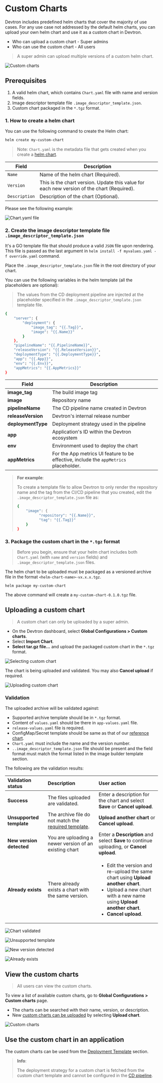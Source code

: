 # Custom Charts

Devtron includes predefined helm charts that cover the majority of use cases.
For any use case not addressed by the default helm charts, you can upload your own helm chart and use it as a custom chart in Devtron.

* Who can upload a custom chart - Super admins
* Who can use the custom chart - All users

> A super admin can upload multiple versions of a custom helm chart.

![Custom charts](https://devtron-public-asset.s3.us-east-2.amazonaws.com/custom-charts/custom-charts-lists.png)

## Prerequisites

1. A valid helm chart, which contains `Chart.yaml` file with name and version fields.
2. Image descriptor template file `.image_descriptor_template.json`.
3. Custom chart packaged in the `*.tgz` format.

### 1. How to create a helm chart

You can use the following command to create the Helm chart:

```bash
helm create my-custom-chart
```

>Note: `Chart.yaml` is the metadata file that gets created when you create a [helm chart](https://helm.sh/docs/helm/helm_create/).

| Field | Description |
| --- | --- |
| `Name` | Name of the helm chart (Required). |
| `Version` | This is the chart version. Update this value for each new version of the chart (Required). |
| `Description` | Description of the chart (Optional). |

Please see the following example:

![Chart.yaml file](https://devtron-public-asset.s3.us-east-2.amazonaws.com/custom-charts/chart-yaml-file.png)

### 2. Create the image descriptor template file `.image_descriptor_template.json`

It's a GO template file that should produce a valid `JSON` file upon rendering. This file is passed as the last argument in
`helm install -f myvalues.yaml -f override.yaml` command.

Place the `.image_descriptor_template.json` file in the root directory of your chart.

You can use the following variables in the helm template (all the placeholders are optional):

> The values from the CD deployment pipeline are injected at the placeholder specified in the `.image_descriptor_template.json` template file.

```bash
{
    "server": {
        "deployment": {
            "image_tag": "{{.Tag}}",
            "image": "{{.Name}}"
        }
    },
    "pipelineName": "{{.PipelineName}}",
    "releaseVersion": "{{.ReleaseVersion}}",
    "deploymentType": "{{.DeploymentType}}",
    "app": "{{.App}}",
    "env": "{{.Env}}",
    "appMetrics": "{{.AppMetrics}}"
}
```

| Field | Description |
| --- | --- |
| **image_tag** | The build image tag |
| **image** | Repository name |
| **pipelineName** | The CD pipeline name created in Devtron |
| **releaseVersion** | Devtron's internal release number |
| **deploymentType** | Deployment strategy used in the pipeline |
| **app** | Application's ID within the Devtron ecosystem |
| **env** | Environment used to deploy the chart |
| **appMetrics** | For the App metrics UI feature to be effective, include the `appMetrics` placeholder. |

> **For example**:
> 
> To create a template file to allow Devtron to only render the repository name and the tag from the CI/CD pipeline that you created, edit the `.image_descriptor_template.json` file as:
> ```bash
> {
>     "image": {
>	        "repository": "{{.Name}}",
>	        "tag": "{{.Tag}}"
>     }
> }
> ```

### 3. Package the custom chart in the `*.tgz` format

> Before you begin, ensure that your helm chart includes both `Chart.yaml` (with `name` and `version` fields) and `.image_descriptor_template.json` files.

The helm chart to be uploaded must be packaged as a versioned archive file in the format `<helm-chart-name>-vx.x.x.tgz`.

```
helm package my-custom-chart
```

The above command will create a `my-custom-chart-0.1.0.tgz` file.

## Uploading a custom chart

> A custom chart can only be uploaded by a super admin.

* On the Devtron dashboard, select **Global Configurations > Custom charts**.
* Select **Import Chart**.
* **Select tar.gz file...** and upload the packaged custom chart in the `*.tgz` format.

![Selecting custom chart](https://devtron-public-asset.s3.us-east-2.amazonaws.com/custom-charts/Chart+pre-requisites.png)

The chart is being uploaded and validated. You may also **Cancel upload** if required.

![Uploading custom chart](https://devtron-public-asset.s3.us-east-2.amazonaws.com/custom-charts/List+-+Empty-4.png)

### Validation

The uploaded archive will be validated against:

- Supported archive template should be in `*.tgz` format.
- Content of `values.yaml` should be there in `app-values.yaml` file.
- `release-values.yaml` file is required.
- ConfigMap/Secret template should be same as that of our [reference chart](https://github.com/devtron-labs/devtron/tree/main/scripts/devtron-reference-helm-charts/reference-chart_4-14-0).
- `Chart.yaml` must include the name and the version number.
- `..image_descriptor_template.json` file should be present and the field format must match the format listed in the image builder template section.


The following are the validation results:

| Validation status | Description | User action |
| :--- | :--- | :--- |
| **Success** | The files uploaded are validated. | Enter a description for the chart and select **Save** or **Cancel upload**. |
| **Unsupported template** | The archive file do not match the [required template](#prerequisites). | **Upload another chart** or **Cancel upload**. |
| **New version detected** | You are uploading a newer version of an existing chart | Enter a **Description** and select **Save** to continue uploading, or **Cancel upload**. |
| **Already exists** | There already exists a chart with the same version. | <ul><li>Edit the version and re-upload the same chart using **Upload another chart**.</li><li>Upload a new chart with a new name using  **Upload another chart**.</li><li>**Cancel upload**.</li></ul> |

![Chart validated](https://devtron-public-asset.s3.us-east-2.amazonaws.com/custom-charts/List+-+Empty-2.png)

![Unsupported template](https://devtron-public-asset.s3.us-east-2.amazonaws.com/custom-charts/List+-+Empty.png)

![New version detected](https://devtron-public-asset.s3.us-east-2.amazonaws.com/custom-charts/List+-+Empty-3.png)

![Already exists](https://devtron-public-asset.s3.us-east-2.amazonaws.com/custom-charts/List+-+Empty-1.png)

## View the custom charts

> All users can view the custom charts.

To view a list of available custom charts, go to  **Global Configurations > Custom charts** page.

* The charts can be searched with their name, version, or description.
* New [custom charts can be uploaded](#uploading-a-custom-chart) by selecting **Upload chart**.

![Custom charts](https://devtron-public-asset.s3.us-east-2.amazonaws.com/custom-charts/custom-charts-lists.png)

## Use the custom chart in an application

The custom charts can be used from the [Deployment Template](../creating-application/deployment-template.md) section.

> **Info**:
>
> The deployment strategy for a custom chart is fetched from the custom chart template and cannot be configured in the [CD pipeline](../creating-application/workflow/cd-pipeline.md#deployment-strategies).

